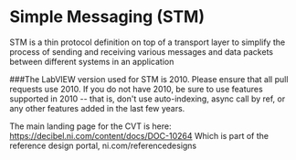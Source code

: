 # Simple Messaging (STM)
STM is a thin protocol definition on top of a transport layer to simplify the process of sending and receiving various messages and data packets between different systems in an application

###The LabVIEW version used for STM is 2010. Please ensure that all pull requests use 2010. If you do not have 2010, be sure to use features supported in 2010 -- that is, don't use auto-indexing, async call by ref, or any other features added in the last few years.

The main landing page for the CVT is here:
https://decibel.ni.com/content/docs/DOC-10264
Which is part of the reference design portal, ni.com/referencedesigns